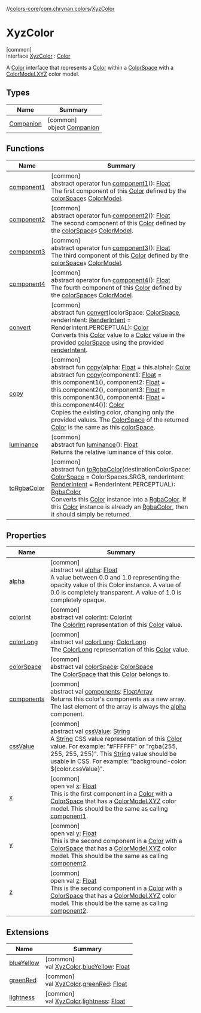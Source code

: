 //[colors-core](../../../index.md)/[com.chrynan.colors](../index.md)/[XyzColor](index.md)

# XyzColor

[common]\
interface [XyzColor](index.md) : [Color](../-color/index.md)

A [Color](../-color/index.md) interface that represents a [Color](../-color/index.md) within a [ColorSpace](../../com.chrynan.colors.space/-color-space/index.md) with a [ColorModel.XYZ](../../com.chrynan.colors.space/-color-model/-x-y-z/index.md) color model.

## Types

| Name | Summary |
|---|---|
| [Companion](-companion/index.md) | [common]<br>object [Companion](-companion/index.md) |

## Functions

| Name | Summary |
|---|---|
| [component1](../-color/component1.md) | [common]<br>abstract operator fun [component1](../-color/component1.md)(): [Float](https://kotlinlang.org/api/latest/jvm/stdlib/kotlin/-float/index.html)<br>The first component of this [Color](../-color/index.md) defined by the [colorSpace](../-color/color-space.md)s [ColorModel](../../com.chrynan.colors.space/-color-model/index.md). |
| [component2](../-color/component2.md) | [common]<br>abstract operator fun [component2](../-color/component2.md)(): [Float](https://kotlinlang.org/api/latest/jvm/stdlib/kotlin/-float/index.html)<br>The second component of this [Color](../-color/index.md) defined by the [colorSpace](../-color/color-space.md)s [ColorModel](../../com.chrynan.colors.space/-color-model/index.md). |
| [component3](../-color/component3.md) | [common]<br>abstract operator fun [component3](../-color/component3.md)(): [Float](https://kotlinlang.org/api/latest/jvm/stdlib/kotlin/-float/index.html)<br>The third component of this [Color](../-color/index.md) defined by the [colorSpace](../-color/color-space.md)s [ColorModel](../../com.chrynan.colors.space/-color-model/index.md). |
| [component4](../-color/component4.md) | [common]<br>abstract operator fun [component4](../-color/component4.md)(): [Float](https://kotlinlang.org/api/latest/jvm/stdlib/kotlin/-float/index.html)<br>The fourth component of this [Color](../-color/index.md) defined by the [colorSpace](../-color/color-space.md)s [ColorModel](../../com.chrynan.colors.space/-color-model/index.md). |
| [convert](../-color/convert.md) | [common]<br>abstract fun [convert](../-color/convert.md)(colorSpace: [ColorSpace](../../com.chrynan.colors.space/-color-space/index.md), renderIntent: [RenderIntent](../../com.chrynan.colors.space/-render-intent/index.md) = RenderIntent.PERCEPTUAL): [Color](../-color/index.md)<br>Converts this [Color](../-color/index.md) value to a [Color](../-color/index.md) value in the provided [colorSpace](../-color/convert.md) using the provided [renderIntent](../-color/convert.md). |
| [copy](../-color/copy.md) | [common]<br>abstract fun [copy](../-color/copy.md)(alpha: [Float](https://kotlinlang.org/api/latest/jvm/stdlib/kotlin/-float/index.html) = this.alpha): [Color](../-color/index.md)<br>abstract fun [copy](../-color/copy.md)(component1: [Float](https://kotlinlang.org/api/latest/jvm/stdlib/kotlin/-float/index.html) = this.component1(), component2: [Float](https://kotlinlang.org/api/latest/jvm/stdlib/kotlin/-float/index.html) = this.component2(), component3: [Float](https://kotlinlang.org/api/latest/jvm/stdlib/kotlin/-float/index.html) = this.component3(), component4: [Float](https://kotlinlang.org/api/latest/jvm/stdlib/kotlin/-float/index.html) = this.component4()): [Color](../-color/index.md)<br>Copies the existing color, changing only the provided values. The [ColorSpace](../-color/color-space.md) of the returned [Color](../-color/index.md) is the same as this [colorSpace](../-color/color-space.md). |
| [luminance](../-color/luminance.md) | [common]<br>abstract fun [luminance](../-color/luminance.md)(): [Float](https://kotlinlang.org/api/latest/jvm/stdlib/kotlin/-float/index.html)<br>Returns the relative luminance of this color. |
| [toRgbaColor](../-color/to-rgba-color.md) | [common]<br>abstract fun [toRgbaColor](../-color/to-rgba-color.md)(destinationColorSpace: [ColorSpace](../../com.chrynan.colors.space/-color-space/index.md) = ColorSpaces.SRGB, renderIntent: [RenderIntent](../../com.chrynan.colors.space/-render-intent/index.md) = RenderIntent.PERCEPTUAL): [RgbaColor](../-rgba-color/index.md)<br>Converts this [Color](../-color/index.md) instance into a [RgbaColor](../-rgba-color/index.md). If this [Color](../-color/index.md) instance is already an [RgbaColor](../-rgba-color/index.md), then it should simply be returned. |

## Properties

| Name | Summary |
|---|---|
| [alpha](../-color/alpha.md) | [common]<br>abstract val [alpha](../-color/alpha.md): [Float](https://kotlinlang.org/api/latest/jvm/stdlib/kotlin/-float/index.html)<br>A value between 0.0 and 1.0 representing the opacity value of this Color instance. A value of 0.0 is completely transparent. A value of 1.0 is completely opaque. |
| [colorInt](../-color/color-int.md) | [common]<br>abstract val [colorInt](../-color/color-int.md): [ColorInt](../-color-int/index.md)<br>The [ColorInt](../-color-int/index.md) representation of this [Color](../-color/index.md) value. |
| [colorLong](../-color/color-long.md) | [common]<br>abstract val [colorLong](../-color/color-long.md): [ColorLong](../-color-long/index.md)<br>The [ColorLong](../-color-long/index.md) representation of this [Color](../-color/index.md) value. |
| [colorSpace](../-color/color-space.md) | [common]<br>abstract val [colorSpace](../-color/color-space.md): [ColorSpace](../../com.chrynan.colors.space/-color-space/index.md)<br>The [ColorSpace](../../com.chrynan.colors.space/-color-space/index.md) that this [Color](../-color/index.md) belongs to. |
| [components](../-color/components.md) | [common]<br>abstract val [components](../-color/components.md): [FloatArray](https://kotlinlang.org/api/latest/jvm/stdlib/kotlin/-float-array/index.html)<br>Returns this color's components as a new array. The last element of the array is always the [alpha](../-color/alpha.md) component. |
| [cssValue](../-color/css-value.md) | [common]<br>abstract val [cssValue](../-color/css-value.md): [String](https://kotlinlang.org/api/latest/jvm/stdlib/kotlin/-string/index.html)<br>A [String](https://kotlinlang.org/api/latest/jvm/stdlib/kotlin/-string/index.html) CSS value representation of this [Color](../-color/index.md) value. For example: "#FFFFFF" or "rgba(255, 255, 255, 255)". This [String](https://kotlinlang.org/api/latest/jvm/stdlib/kotlin/-string/index.html) value should be usable in CSS. For example: "background-color: ${color.cssValue}". |
| [x](x.md) | [common]<br>open val [x](x.md): [Float](https://kotlinlang.org/api/latest/jvm/stdlib/kotlin/-float/index.html)<br>This is the first component in a [Color](../-color/index.md) with a [ColorSpace](../../com.chrynan.colors.space/-color-space/index.md) that has a [ColorModel.XYZ](../../com.chrynan.colors.space/-color-model/-x-y-z/index.md) color model. This should be the same as calling [component1](../../../../colors-core/com.chrynan.colors/-xyz-color/component1.md). |
| [y](y.md) | [common]<br>open val [y](y.md): [Float](https://kotlinlang.org/api/latest/jvm/stdlib/kotlin/-float/index.html)<br>This is the second component in a [Color](../-color/index.md) with a [ColorSpace](../../com.chrynan.colors.space/-color-space/index.md) that has a [ColorModel.XYZ](../../com.chrynan.colors.space/-color-model/-x-y-z/index.md) color model. This should be the same as calling [component2](../../../../colors-core/com.chrynan.colors/-xyz-color/component2.md). |
| [z](z.md) | [common]<br>open val [z](z.md): [Float](https://kotlinlang.org/api/latest/jvm/stdlib/kotlin/-float/index.html)<br>This is the second component in a [Color](../-color/index.md) with a [ColorSpace](../../com.chrynan.colors.space/-color-space/index.md) that has a [ColorModel.XYZ](../../com.chrynan.colors.space/-color-model/-x-y-z/index.md) color model. This should be the same as calling [component2](../../../../colors-core/com.chrynan.colors/-xyz-color/component2.md). |

## Extensions

| Name | Summary |
|---|---|
| [blueYellow](../blue-yellow.md) | [common]<br>val [XyzColor](index.md).[blueYellow](../blue-yellow.md): [Float](https://kotlinlang.org/api/latest/jvm/stdlib/kotlin/-float/index.html) |
| [greenRed](../green-red.md) | [common]<br>val [XyzColor](index.md).[greenRed](../green-red.md): [Float](https://kotlinlang.org/api/latest/jvm/stdlib/kotlin/-float/index.html) |
| [lightness](../lightness.md) | [common]<br>val [XyzColor](index.md).[lightness](../lightness.md): [Float](https://kotlinlang.org/api/latest/jvm/stdlib/kotlin/-float/index.html) |
